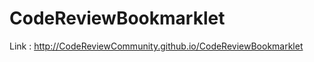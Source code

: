 CodeReviewBookmarklet
=====================

Link :  http://CodeReviewCommunity.github.io/CodeReviewBookmarklet 
